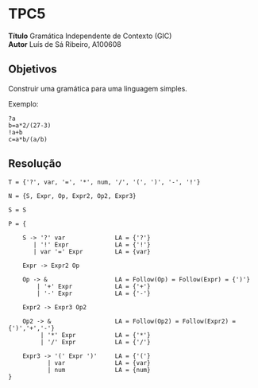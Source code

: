 # TPC5

**Título** Gramática Independente de Contexto (GIC) \
**Autor** Luís de Sá Ribeiro, A100608

## Objetivos

Construir uma gramática para uma linguagem simples.

Exemplo:

    ?a 
    b=a*2/(27-3)
    !a+b
    c=a*b/(a/b)

## Resolução

    T = {'?', var, '=', '*', num, '/', '(', ')', '-', '!'}

    N = {S, Expr, Op, Expr2, Op2, Expr3}

    S = S

    P = {

        S -> '?' var              LA = {'?'}
           | '!' Expr             LA = {'!'}
           | var '=' Expr         LA = {var}
    
        Expr -> Expr2 Op

        Op -> &                   LA = Follow(Op) = Follow(Expr) = {')'}
            | '+' Expr            LA = {'+'}
            | '-' Expr            LA = {'-'}
        
        Expr2 -> Expr3 Op2

        Op2 -> &                  LA = Follow(Op2) = Follow(Expr2) = {')','+','-'}
             | '*' Expr           LA = {'*'}
             | '/' Expr           LA = {'/'}
        
        Expr3 -> '(' Expr ')'     LA = {'('}
               | var              LA = {var}
               | num              LA = {num}
    }